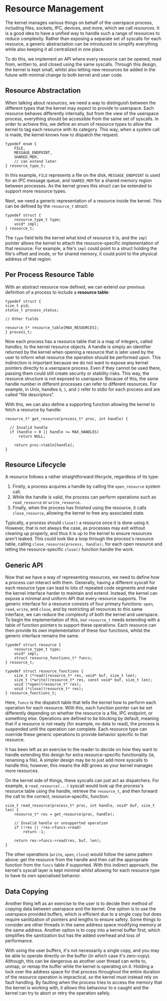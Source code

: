 # Resource Management
The kernel manages various things on behalf of the userspace process, including files, sockets, IPC, devices, and more, which we call _resources_. It is a good idea to have a unified way to handle such a range of resources to reduce complexity. Rather than exposing a separate set of syscalls for each resource, a generic abstractation can be introduced to simplify everything while also keeping it all centralized in one place. 

To do this, we implement an API where every resource can be opened, read from, written to, and closed using the same syscalls. Through this design, the kernel is kept small, whilst also letting new resources be added in the future with minimal change to both kernel and user code.

## Resource Abstractation
When talking about _resources_, we need a way to distinguish between the different types that the kernel may expect to provide to userspace. Each resource behaves differently internally, but from the view of the userspace process, everything should be accessible from the same set of syscalls. In order to achieve this, we define an enum of resource types to allow the kernel to tag each resource with its category. This way, when a system call is made, the kernel knows how to dispatch the request.
```
typedef enum {
    FILE,
    MESSAGE_ENDPOINT,
    SHARED_MEM,
    // can extend later
} resource_type_t;
```
In this example, `FILE` represents a file on the disk, `MESSAGE_ENDPOINT` is used for an IPC message queue, and `SHARED_MEM` for a shared memory region between processes. As the kernel grows this struct can be extended to support more resource types. 

Next, we need a generic representation of a resource inside the kernel. This can be defined by the `resource_t` struct:
```
typedef struct {
    resource_type_t type;
    void* impl;
} resource_t;
```
The `type` field tells the kernel what kind of resource it is, and the `impl` pointer allows the kernel to attach the resource-specific implementation of that resource. For example, a file's `impl` could point to a struct holding the file's offset and inode, or for shared memory, it could point to the physical address of that region. 

## Per Process Resource Table
With an abstract resource now defined, we can extend our previous definition of a process to include a **resource table**:
```
typedef struct {
size_t pid;
status_t process_status;

// Other fields

resource_t* resource_table[MAX_RESOURCES];
} process_t;
```
Now each process has a resource table that is a map of integers, called _handles_, to the kernel resource objects. A handle is simply an identifier returned by the kernel when opening a resource that is later used by the user to inform what resource the operation should be performed upon. This indirection is important because we do not want to expose any kernel pointers directly to a userspace process. Even if they cannot be used there, passing them could still create security or stability risks. This way, the resource structure is not exposed to userspace. Because of this, the same handle number in different processes can refer to different resources. For example, in Unix, handles `0`, `1`, and `2` refer to stdio for each process and are called "file descriptors". 

With this, we can also define a supporting function allowing the kernel to fetch a resource by handle:
```
resource_t* get_resource(process_t* proc, int handle) {

  // Invalid handle
  if (handle < 0 || handle >= MAX_HANDLES)
      return NULL;
  
    return proc->table[handle];
}
```


## Resource Lifecycle
A resource follows a rather straightforward lifecycle, regardless of its type: 
1. Firstly, a process acquires a handle by calling the `open_resource` system call.
2. While the handle is valid, the process can perform operations such as `read_resource` or `write_resource`.
3. Finally, when the process has finished using the resource, it calls `close_resource`, allowing the kernel to free any associated state.

Typically, a process should `close()` a resource once it is done using it. However, that is not always the case, as processes may exit without cleaning up properly, and thus it is up to the kernel to ensure resources aren't leaked. This could look like a loop through the process's resource table, calling `close_resource(process, handle);` for each open resource and letting the resource-specific `close()` function handle the work.  


## Generic API
Now that we have a way of representing resources, we need to define how a process can interact with them. Generally, having a different syscall for each resource type can lead to lots of repeated code segments and make the kernel interface harder to maintain and extend. Instead, the kernel can expose a minimal and uniform API that every resource supports. The generic interface for a resource consists of four primary functions: `open`, `read`, `write`, and `close`, and by restricting all resources to this same interface, we can reduce the complexity of both the kernel and userspace. To begin the implementation of this, our `resource_t` needs extending with a table of function pointers to support these operations. Each resource can then provide its own implementation of these four functions, whilst the generic interface remains the same.
```
typedef struct resource {
    resource_type_t type;
    void* impl;
    struct resource_functions_t* funcs;
} resource_t;

typedef struct resource_functions {
    size_t (*read)(resource_t* res, void* buf, size_t len);
    size_t (*write)(resource_t* res, const void* buf, size_t len);
    void (*open)(resource_t* res);
    void (*close)(resource_t* res);
} resource_functions_t;
```
Here, `funcs` is the dispatch table that tells the kernel how to perform each operation for each resource. With this, each function pointer can be set differently depending on whether the resource is a file, IPC endpoint, or something else. Operations are defined to be blocking by default, meaning that if a resource is not ready (for example, no data to read), the process is suspended until the operation can complete. Each resource type can override these generic operations to provide behavior specific to that resource.

It has been left as an exercise to the reader to decide on how they want to handle extending this design for extra resource-specific functionality (ie, renaming a file). A simpler design may be to just add more syscalls to handle this; however, this means the ABI grows as your kernel manages more resources.

On the kernel side of things, these syscalls can just act as dispatchers. For example, a `read_resource(...)` syscall would look up the process's resource table using the handle, retrieve the `resource_t`, and then forward the call to the correct, resource-specific, function:
```
size_t read_resource(process_t* proc, int handle, void* buf, size_t len) {
    resource_t* res = get_resource(proc, handle);

    // Invalid handle or unsupported operation
    if (!res || !res->funcs->read)
        return -1;

    return res->funcs->read(res, buf, len);
}
```
The other operations (`write`, `open`, `close`) would follow the same pattern above: get the resource from the handle and then call the appropriate function from the `funcs` table if supported. With this indirect approach, the kernel's syscall layer is kept minimal whilst allowing for each resource type to have its own specialised behavior.

## Data Copying
Another thing left as an exercise to the user is to decide their method of copying data between userspace and the kernel.
One option is to use the userspace provided buffers, which is efficient due to a single copy but does require sanitization of pointers and lengths to ensure safety. Some things to consider are other threads in the same address space modifying memory at the same address. Another option is to copy into a kernel buffer first, which simplifies the sanitization but has the added overhead and loss of performance. 

With using the user buffers, it's not necessarily a single copy, and you may be able to operate directly on the buffer (in which case it's zero-copy). Although, this can be dangerous as another user thread can write to, unmap, or remap the buffer while the kernel is operating on it. Holding a lock over the address space for that process throughout the entire duration of the resource operation is impractical, so the kernel must instead rely on fault handling. By faulting when the process tries to access the memory that the kernel is working with, it allows this behaviour to e caught and the kernel can try to abort or retry the operation safely. 
